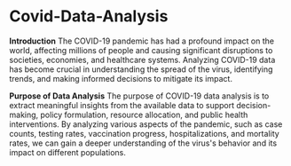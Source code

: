 # Covid-Data-Analysis
**Introduction**
The COVID-19 pandemic has had a profound impact on the world, affecting millions of people and causing significant disruptions to societies, economies, and healthcare systems. Analyzing COVID-19 data has become crucial in understanding the spread of the virus, identifying trends, and making informed decisions to mitigate its impact.

**Purpose of Data Analysis**
The purpose of COVID-19 data analysis is to extract meaningful insights from the available data to support decision-making, policy formulation, 
resource allocation, and public health interventions. By analyzing various aspects of the pandemic, such as case counts, testing rates, vaccination progress, hospitalizations, 
and mortality rates, we can gain a deeper understanding of the virus's behavior and its impact on different populations.
